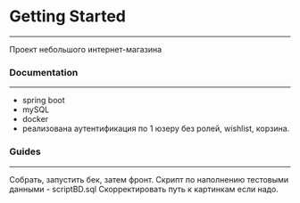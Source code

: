 # Getting Started

---
Проект небольшого интернет-магазина  


###  Documentation

---
+ spring boot
+ mySQL
+ docker
+ реализована аутентификация по 1 юзеру без ролей, wishlist, корзина.
### Guides

---
Собрать, запустить бек, затем фронт.
Скрипт по наполнению тестовыми данными - scriptBD.sql
Скорректировать путь к картинкам если надо.

